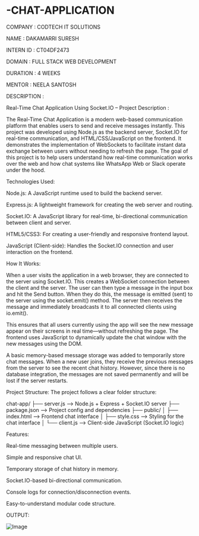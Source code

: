 # -CHAT-APPLICATION

COMPANY : CODTECH IT SOLUTIONS

NAME : DAKAMARRI SURESH

INTERN ID : CT04DF2473

DOMAIN : FULL STACK WEB DEVELOPMENT

DURATION : 4 WEEKS

MENTOR : NEELA SANTOSH

DESCRIPTION :

 Real-Time Chat Application Using Socket.IO – Project Description :
 
The Real-Time Chat Application is a modern web-based communication platform that enables users to send and receive messages instantly. This project was developed using Node.js as the backend server, Socket.IO for real-time communication, and HTML/CSS/JavaScript on the frontend. It demonstrates the implementation of WebSockets to facilitate instant data exchange between users without needing to refresh the page. The goal of this project is to help users understand how real-time communication works over the web and how chat systems like WhatsApp Web or Slack operate under the hood.

 Technologies Used:
 
Node.js: A JavaScript runtime used to build the backend server.

Express.js: A lightweight framework for creating the web server and routing.

Socket.IO: A JavaScript library for real-time, bi-directional communication between client and server.

HTML5/CSS3: For creating a user-friendly and responsive frontend layout.

JavaScript (Client-side): Handles the Socket.IO connection and user interaction on the frontend.

How It Works:

When a user visits the application in a web browser, they are connected to the server using Socket.IO. This creates a WebSocket connection between the client and the server. The user can then type a message in the input box and hit the Send button. When they do this, the message is emitted (sent) to the server using the socket.emit() method. The server then receives the message and immediately broadcasts it to all connected clients using io.emit().

This ensures that all users currently using the app will see the new message appear on their screens in real time—without refreshing the page. The frontend uses JavaScript to dynamically update the chat window with the new messages using the DOM.

A basic memory-based message storage was added to temporarily store chat messages. When a new user joins, they receive the previous messages from the server to see the recent chat history. However, since there is no database integration, the messages are not saved permanently and will be lost if the server restarts.

Project Structure:
The project follows a clear folder structure:

chat-app/
├── server.js         --> Node.js + Express + Socket.IO server
├── package.json      --> Project config and dependencies
├── public/
│   ├── index.html    --> Frontend chat interface
│   ├── style.css     --> Styling for the chat interface
│   └── client.js     --> Client-side JavaScript (Socket.IO logic)

Features:

Real-time messaging between multiple users.

Simple and responsive chat UI.

Temporary storage of chat history in memory.

Socket.IO-based bi-directional communication.

Console logs for connection/disconnection events.

Easy-to-understand modular code structure.

OUTPUT:

![Image](https://github.com/user-attachments/assets/f4e08b42-9922-4a53-ac22-b53cb6ad0b62)
